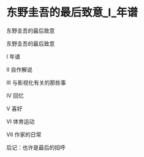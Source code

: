 # 东野圭吾的最后致意_I_年谱

东野圭吾的最后致意

东野圭吾的最后致意

I 年谱

II 自作解说

III 与影视化有关的那些事

IV 回忆

V 喜好

VI 体育运动

VII 作家的日常

后记：也许是最后的招呼
